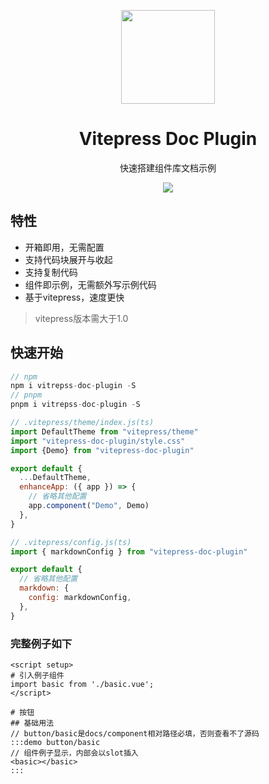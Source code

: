 <p align="center">
 <img src="https://gimg2.baidu.com/image_search/src=http%3A%2F%2Fpic1.16pic.com%2F00%2F01%2F40%2F16pic_140904_b.jpg&refer=http%3A%2F%2Fpic1.16pic.com&app=2002&size=f9999,10000&q=a80&n=0&g=0n&fmt=auto?sec=1665233941&t=3f2a140f7f83e622b298cda0e0a3c1bf" height="150">
</p>

<h1 align="center">
 Vitepress Doc Plugin
</h1>
<p align="center">
快速搭建组件库文档示例
<p>

<p align="center">
  <a href="https://www.npmjs.com/package/vitepress-doc-plugin"><img src="https://img.shields.io/npm/v/vitepress-doc-plugin?color=729B1B&label="></a>
<p>

<h4 align="center">

</h4>

## 特性
- 开箱即用，无需配置
- 支持代码块展开与收起
- 支持复制代码
- 组件即示例，无需额外写示例代码
- 基于vitepress，速度更快

> vitepress版本需大于1.0

## 快速开始
``` js
// npm
npm i vitrepss-doc-plugin -S
// pnpm
pnpm i vitrepss-doc-plugin -S
```

``` js
// .vitepress/theme/index.js(ts)
import DefaultTheme from "vitepress/theme"
import "vitepress-doc-plugin/style.css"
import {Demo} from "vitepress-doc-plugin"

export default {
  ...DefaultTheme,
  enhanceApp: ({ app }) => {
    // 省略其他配置
    app.component("Demo", Demo)
  },
}
```

``` js
// .vitepress/config.js(ts)
import { markdownConfig } from "vitepress-doc-plugin"

export default {
  // 省略其他配置
  markdown: {
    config: markdownConfig,
  },
}
```

### 完整例子如下
``` vue
<script setup>
# 引入例子组件
import basic from './basic.vue';
</script>

# 按钮
## 基础用法
// button/basic是docs/component相对路径必填，否则查看不了源码
:::demo button/basic
// 组件例子显示，内部会以slot插入
<basic></basic>
::: 
